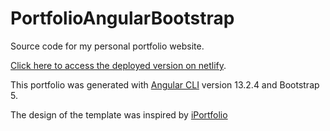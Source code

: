 # PortfolioAngularBootstrap

Source code for my personal portfolio website.

[Click here to access the deployed version on netlify](https://kam-portfolio.netlify.app).

This portfolio was generated with [Angular CLI](https://github.com/angular/angular-cli) version 13.2.4 and Bootstrap 5.

The design of the template was inspired by [iPortfolio](https://bootstrapmade.com)
